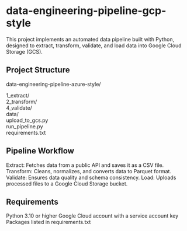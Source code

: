 # data-engineering-pipeline-gcp-style
This project implements an automated data pipeline built with Python, designed to extract, transform, validate, and load data into Google Cloud Storage (GCS).

## Project Structure
data-engineering-pipeline-azure-style/

 1_extract/          
 2_transform/       
 4_validate/         
 data/             
 upload_to_gcs.py   
 run_pipeline.py    
 requirements.txt    

 ## Pipeline Workflow

Extract: Fetches data from a public API and saves it as a CSV file.
Transform: Cleans, normalizes, and converts data to Parquet format.
Validate: Ensures data quality and schema consistency.
Load: Uploads processed files to a Google Cloud Storage bucket.


 ## Requirements

Python 3.10 or higher
Google Cloud account with a service account key
Packages listed in requirements.txt
